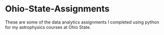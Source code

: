 # Ohio-State-Assignments
These are some of the data analytics assignments I completed using python for my astrophysics courses at Ohio State.
